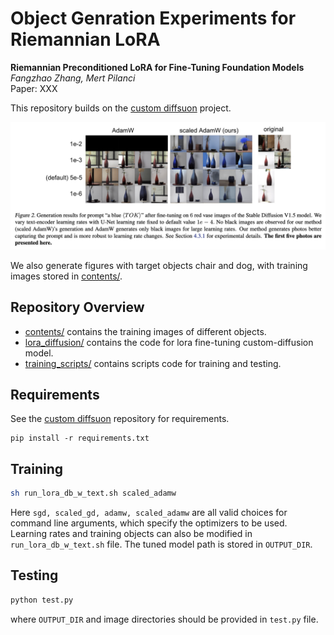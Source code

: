 # Object Genration Experiments for Riemannian LoRA

**Riemannian Preconditioned LoRA for Fine-Tuning Foundation Models** <br>
*Fangzhao Zhang, Mert Pilanci* <br>
Paper: XXX <br>

This repository builds on the [custom diffsuon](https://github.com/cloneofsimo/lora)  project. 

<p>
<img src="figures/vase.png" width="800" >
</p>

We also generate figures with target objects chair and dog, with training images stored in [contents/](contents).

## Repository Overview
* [contents/](contents) contains the training images of different objects.
* [lora_diffusion/](lora_diffusion) contains the code for lora fine-tuning custom-diffusion model.
* [training_scripts/](training_scripts) contains scripts code for training and testing.

## Requirements
See the [custom diffsuon](https://github.com/cloneofsimo/lora) repository for requirements.
```
pip install -r requirements.txt
 ```

## Training
```bash
sh run_lora_db_w_text.sh scaled_adamw
 ```
Here <code>sgd, scaled_gd, adamw, scaled_adamw</code> are all valid choices for command line arguments, which specify the optimizers to be used. Learning rates and training objects can also be modified in <code>run_lora_db_w_text.sh</code> file. The tuned model path is stored in <code>OUTPUT_DIR</code>.

## Testing
```bash
python test.py
 ```
where <code>OUTPUT_DIR</code> and image directories should be provided in <code>test.py</code> file.
